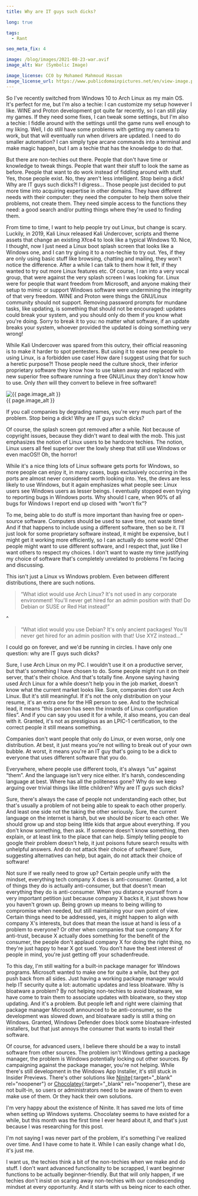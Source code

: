 ```yaml
---
title: Why are IT guys such dicks?

long: true

tags:
  - Rant

seo_meta_fix: 4

image: /blog/images/2021-08-23-war.avif
image_alt: War (Symbolic Image)

image_license: CC0 by Mohamed Mahmoud Hassan
image_license_url: https://www.publicdomainpictures.net/en/view-image.php?image=240356&picture=war
---
```

So I've recently switched from Windows 10 to Arch Linux as my main OS.
It's perfect for me, but I'm also a techie: I can customize my setup however I like.
WINE and Proton development got quite far recently, so I can still play my games.
If they need some fixes, I can tweak some settings, but I'm also a techie: I fiddle around with the settings until the game runs well enough to my liking.
Well, I do still have some problems with getting my camera to work, but that will eventually run when drivers are updated.
I need to do smaller automation?
I can simply type arcane commands into a terminal and make magic happen, but I am a techie that has the knowledge to do that.

But there are non-techies out there.
People that don't have time or knowledge to tweak things.
People that want their stuff to look the same as before.
People that want to do work instead of fiddling around with stuff.
Yes, those people exist.
No, they aren't less intelligent.
Stop being a dick!
Why are IT guys such dicks?!
I digress…
Those people just decided to put more time into acquiring expertise in other domains.
They have different needs with their computer: they need the computer to help them solve their problems, not create them.
They need simple access to the functions they need: a good search and/or putting things where they're used to finding them.

From time to time, I want to help people try out Linux, but change is scary.
Luckily, in 2019, Kali Linux released Kali Undercover, scripts and theme assets that change an existing Xfce4 to look like a typical Windows 10.
Nice, I thought, now I just need a Linux boot splash screen that looks like a Windows one, and I can try giving it to a non-techie to try out.
Yes, if they are only using basic stuff like browsing, chatting and mailing, they won't notice the difference.
After a while I can talk to them how it felt, if they wanted to try out more Linux features etc.
Of course, I ran into a very vocal group, that were against the very splash screen I was looking for.
Linux were for people that want freedom from Microsoft, and anyone making their setup to mimic or support Windows software were undermining the integrity of that very freedom.
WINE and Proton were things the GNU/Linux community should not support.
Removing password prompts for mundane tasks, like updating, is something that should not be encouraged: updates could break your system, and you should only do them if you know what you're doing.
Sorry to break it to you: no matter what software, if an update breaks your system, whoever provided the updated is doing something very wrong!

While Kali Undercover was spared from this outcry, their official reasoning is to make it harder to spot pentesters.
But using it to ease new people to using Linux, is a forbidden use case!
How dare I suggest using that for such a heretic purpose?!
Those people need the culture shock, their inferior proprietary software they know how to use taken away and replaced with new superior free software running a free GNU/Linux they don't know how to use.
Only *then* will they convert to believe in free software!!

<!-- markdownlint-disable MD033 -->
<picture>
  <source srcset="{{ '/blog/images/xs/2021-08-23-war.avif' | prepend: site.static_url | absolute_url }}" media="(max-width: 575.96px)" type="image/avif">
  <source srcset="{{ '/blog/images/xs/2021-08-23-war.webp' | prepend: site.static_url | absolute_url }}" media="(max-width: 575.96px)" type="image/webp">
  <source srcset="{{ '/blog/images/xs/2021-08-23-war.jpg' | prepend: site.static_url | absolute_url }}" media="(max-width: 575.96px)" type="image/jpeg">
  <source srcset="{{ '/blog/images/2021-08-23-war.avif' | prepend: site.static_url | absolute_url }}" media="(min-width: 576px)" type="image/avif">
  <source srcset="{{ '/blog/images/2021-08-23-war.webp' | prepend: site.static_url | absolute_url }}" media="(min-width: 576px)" type="image/webp">
  <source srcset="{{ '/blog/images/2021-08-23-war.jpg' | prepend: site.static_url | absolute_url }}" media="(min-width: 576px)" type="image/png">
  <img loading="lazy" class="my-2" src="{{ '/blog/images/2021-08-23-war.webp' | prepend: site.static_url | absolute_url }}" alt="{{ page.image_alt }}" title="{{ page.image_license }}">
  <figcaption class="text-center">{{ page.image_alt }}</figcaption>
</picture>
<!-- markdownlint-enable MD033 -->

If you call companies by degrading names, you're very much part of the problem.
Stop being a dick!
Why are IT guys such dicks?

Of course, the splash screen got removed after a while.
Not because of copyright issues, because they didn't want to deal with the mob.
This just emphasizes the notion of Linux users to be hardcore techies.
The notion, Linux users all feel superior over the lowly sheep that still use Windows or even macOS!! Oh, the horror!

While it's a nice thing lots of Linux software gets ports for Windows, so more people can enjoy it, in many cases, bugs exclusively occurring in the ports are almost never considered worth looking into.
Yes, the devs are less likely to use Windows, but it again emphasizes what people see: Linux users see Windows users as lesser beings.
I eventually stopped even trying to reporting bugs in Windows ports.
Why should I care, when 90% of all bugs for Windows I report end up closed with “won't fix”?

To me, being able to do stuff is more important than having free or open-source software.
Computers should be used to save time, not waste time!
And if that happens to include using a different software, then so be it.
I'll just look for some proprietary software instead, it might be expensive, but I might get it working more efficiently, so I can actually do some work!
Other people might want to use different software, and I respect that, just like I want others to respect my choices.
I don't want to waste my time justifying my choice of software that's completely unrelated to problems I'm facing and discussing.
 
This isn't just a Linux vs Windows problem.
Even between different distributions, there are such notions.

> “What idiot would use Arch Linux?
> It's not used in any corporate environment!
> You'll never get hired for an admin position with that!
> Do Debian or SUSE or Red Hat instead!”

^

> “What idiot would you use Debian?
> It's only ancient packages!
> You'll never get hired for an admin position with that!
> Use XYZ instead…”

I could go on forever, and we'd be running in circles.
I have only one question: why are IT guys such dicks?

Sure, I use Arch Linux on my PC.
I wouldn't use it on a productive server, but that's something I have chosen to do.
Some people might run it on their server, that's their choice.
And that's totally fine.
Anyone saying having used Arch Linux for a while doesn't help you in the job market, doesn't know what the current market looks like.
Sure, companies don't use Arch Linux.
But it's still meaningful.
If it's not the only distribution on your resume, it's an extra one for the HR person to see.
And to the technical lead, it means “this person has seen the innards of Linux configuration files”.
And if you can say you used it for a while, it also means, you can deal with it.
Granted, it's not as prestigious as an LPIC-1 certification, to the correct people it still means something.

Companies don't want people that only do Linux, or even worse, only one distribution.
At best, it just means you're not willing to break out of your own bubble.
At worst, it means you're an IT guy that's going to be a dick to everyone that uses different software that you do.

Everywhere, where people use different tools, it's always “us” against “them”.
And the language isn't very nice either.
It's harsh, condescending language at best.
Where has all the politeness gone?
Why do we keep arguing over trivial things like little children?
Why are IT guys such dicks?

Sure, there's always the case of people not understanding each other, but that's usually a problem of not being able to speak to each other properly.
And least one side not the taking the other seriously.
Sure, the current language on the internet is harsh, but we should be nicer to each other.
We should grow up and stop being little kids that argue about everything.
If you don't know something, then ask.
If someone doesn't know something, then explain, or at least link to the place that can help.
Simply telling people to google their problem doesn't help, it just poisons future search results with unhelpful answers.
And do not attack their choice of software!
Sure, suggesting alternatives can help, but again, do not attack their choice of software!

Not sure if we really need to grow up?
Certain people unify with the mindset, everything tech company X does is anti-consumer.
Granted, a lot of things they do is actually anti-consumer, but that doesn't mean everything they do is anti-consumer.
When you distance yourself from a very important petition just because company X backs it, it just shows how you haven't grown up.
Being grown up means to being willing to compromise when needed, but still maintaining your own point of view.
Certain things need to be addressed, yes, it might happen to align with company X's interests, but does that mean the issue at hand is less of a problem to everyone?
Or other when companies that sue company X for anti-trust, because X actually does something for the benefit of the consumer, the people don't applaud company X for doing the right thing, no they're just happy to hear X got sued.
You don't have the best interest of people in mind, you're just getting off your schadenfreude.

To this day, I'm still waiting for a built-in package manager for Windows programs.
Microsoft wanted to make one for quite a while, but they got push back from all sides.
Just having a working package manager would help IT security quite a lot: automatic updates and less bloatware.
Why is bloatware a problem?
By not helping non-techies to avoid bloatware, we have come to train them to associate updates with bloatware, so they stop updating.
And it's a problem.
But people left and right were claiming that package manager Microsoft announced to be anti-consumer, so the development was slowed down, and bloatware sadly is still a thing on Windows.
Granted, Windows Defender does block some bloatware-infested installers, but that just annoys the consumer that wants to install their software.

Of course, for advanced users, I believe there should be a way to install software from other sources.
The problem isn't Windows getting a package manager, the problem is Windows potentially locking out other sources.
By campaigning against the package manager, you're not helping.
While there's still development in the Windows App Installer, it's still stuck in Insider Previews.
There's other solutions like [Ninite](https://ninite.com){:target="_blank" rel="noopener"} or [Chocolatey](https://chocolatey.org){:target="_blank" rel="noopener"}, these are not built-in, so users or administrators need to be aware of them to even make use of them.
Or they hack their own solutions.

I'm very happy about the existence of Ninite.
It has saved me lots of time when setting up Windows systems.
Chocolatey seems to have existed for a while, but this month was the first time I ever heard about it, and that's just because I was researching for this post.

I'm not saying I was never part of the problem, it's something I've realized over time.
And I have come to hate it.
While I can easily change what I do, it's just me.

I want us, the techies think a bit of the non-techies when we make and do stuff.
I don't want advanced functionality to be scrapped, I want beginner functions to be actually beginner-friendly.
But that will only happen, if we techies don't insist on scaring away non-techies with our condescending mindset at every opportunity.
And it starts with us being nicer to each other.

